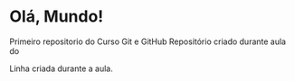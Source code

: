 # Olá, Mundo!
 Primeiro repositorio do Curso Git e GitHub
Repositório criado durante aula do 

Linha criada durante a aula.
